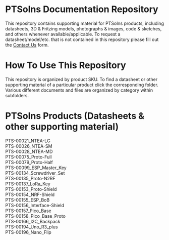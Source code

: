 # PTSolns Documentation Repository
This repository contains supporting material for PTSolns products, including datasheets, 3D & Fritzing models, photographs & images, code & sketches, and others whenever available/applicable. To request a datasheet/model/etc. that is not contained in this repository please fill out the <a target="_blank" rel="noopener noreferrer" href="https://ptsolns.com/pages/contact">Contact Us</a> form.

# How To Use This Repository
This repository is organized by product SKU. To find a datasheet or other supporting material of a particular product click the corresponding folder. Various different documents and files are organized by category within subfolders.

# PTSolns Products (Datasheets & other supporting material)
<a target="_blank" rel="noopener noreferrer" href="https://github.com/PTSolns/docs/tree/main/Products/PTS-00021_NTEA-LG" style="text-decoration:none">PTS-00021_NTEA-LG</a>
	<br>
        <a target="_blank" rel="noopener noreferrer" href="https://github.com/PTSolns/docs/tree/main/Products/PTS-00026_NTEA-SM" style="text-decoration:none">PTS-00026_NTEA-SM</a>
	<br>
        <a target="_blank" rel="noopener noreferrer" href="https://github.com/PTSolns/docs/tree/main/Products/PTS-00028_NTEA-MD" style="text-decoration:none">PTS-00028_NTEA-MD</a>
	<br>
	<a target="_blank" rel="noopener noreferrer" href="https://github.com/PTSolns/docs/tree/main/Products/PTS-00075_Proto-Full" style="text-decoration:none">PTS-00075_Proto-Full</a>
	<br>
	<a target="_blank" rel="noopener noreferrer" href="https://github.com/PTSolns/docs/tree/main/Products/PTS-00079_Proto-Half" style="text-decoration:none">PTS-00079_Proto-Half</a>
	<br>
	<a target="_blank" rel="noopener noreferrer" href="https://github.com/PTSolns/docs/tree/main/Products/PTS-00099_ESP_Master_Key" style="text-decoration:none">PTS-00099_ESP_Master_Key</a>
	<br>
	<a target="_blank" rel="noopener noreferrer" href="https://github.com/PTSolns/docs/tree/main/Products/PTS-00134_Screwdriver_Set" style="text-decoration:none">PTS-00134_Screwdriver_Set</a>
	<br>
	<a target="_blank" rel="noopener noreferrer" href="https://github.com/PTSolns/docs/tree/main/Products/PTS-00135_Proto-N2RF" style="text-decoration:none">PTS-00135_Proto-N2RF</a>
	<br>
	<a target="_blank" rel="noopener noreferrer" href="https://github.com/PTSolns/docs/tree/main/Products/PTS-00137_LoRa_Key" style="text-decoration:none">PTS-00137_LoRa_Key</a>
	<br>
	<a target="_blank" rel="noopener noreferrer" href="https://github.com/PTSolns/docs/tree/main/Products/PTS-00153_Proto-Shield" style="text-decoration:none">PTS-00153_Proto-Shield</a>
	<br>
	<a target="_blank" rel="noopener noreferrer" href="https://github.com/PTSolns/docs/tree/main/Products/PTS-00154_NRF-Shield" style="text-decoration:none">PTS-00154_NRF-Shield</a>
	<br>
	<a target="_blank" rel="noopener noreferrer" href="https://github.com/PTSolns/docs/tree/main/Products/PTS-00155_ESP_BoB" style="text-decoration:none">PTS-00155_ESP_BoB</a>
	<br>
	<a target="_blank" rel="noopener noreferrer" href="https://github.com/PTSolns/docs/tree/main/Products/PTS-00156_Interface-Shield" style="text-decoration:none">PTS-00156_Interface-Shield</a>
	<br>
	<a target="_blank" rel="noopener noreferrer" href="https://github.com/PTSolns/docs/tree/main/Products/PTS-00157_Pico_Base" style="text-decoration:none">PTS-00157_Pico_Base</a>
	<br>
	<a target="_blank" rel="noopener noreferrer" href="https://github.com/PTSolns/docs/tree/main/Products/PTS-00158_Pico_Base_Proto" style="text-decoration:none">PTS-00158_Pico_Base_Proto</a>
	<br>
	<a target="_blank" rel="noopener noreferrer" href="https://github.com/PTSolns/docs/tree/main/Products/PTS-00166_I2C_Backpack" style="text-decoration:none">PTS-00166_I2C_Backpack</a>
	<br>
	<a target="_blank" rel="noopener noreferrer" href="https://github.com/PTSolns/docs/tree/main/Products/PTS-00194_Uno_R3_Plus" style="text-decoration:none">PTS-00194_Uno_R3_plus</a>
	<br>
	<a target="_blank" rel="noopener noreferrer" href="https://github.com/PTSolns/docs/tree/main/Products/PTS-00196_Nano_Flip" style="text-decoration:none">PTS-00196_Nano_Flip</a>
    
